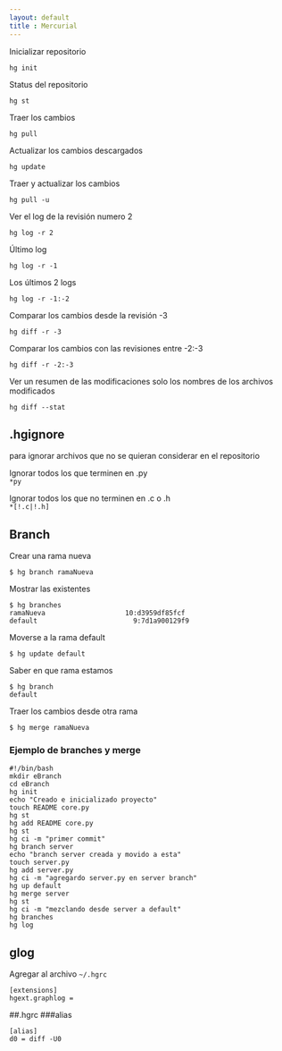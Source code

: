 ```yaml
--- 
layout: default
title : Mercurial
---
```


Inicializar repositorio 

	hg init 

Status del repositorio  

	hg st 

Traer los cambios  

	hg pull

Actualizar los cambios descargados  

	hg update

Traer y actualizar los cambios  

	hg pull -u

Ver el log de la revisión numero 2  

	hg log -r 2

Último log  

	hg log -r -1

Los últimos 2 logs

	hg log -r -1:-2

Comparar los cambios desde la revisión -3  

	hg diff -r -3

Comparar los cambios con las revisiones entre -2:-3  

	hg diff -r -2:-3

Ver un resumen de las modificaciones solo los nombres de los archivos modificados

	hg diff --stat

## .hgignore 
para ignorar archivos que no se quieran considerar en el repositorio  

Ignorar todos los que terminen en .py  
`*py`

Ignorar todos los que no terminen en .c o .h  
`*[!.c|!.h]`

## Branch

Crear una rama nueva

	$ hg branch ramaNueva

Mostrar las existentes

	$ hg branches
	ramaNueva                    10:d3959df85fcf
	default                        9:7d1a900129f9 

Moverse a la rama default

	$ hg update default 

Saber en que rama estamos 

	$ hg branch
	default

Traer los cambios desde otra rama

	$ hg merge ramaNueva 

### Ejemplo de branches y merge

	#!/bin/bash
	mkdir eBranch
	cd eBranch
	hg init
	echo "Creado e inicializado proyecto"
	touch README core.py 
	hg st  
	hg add README core.py
	hg st  
	hg ci -m "primer commit"
	hg branch server 
	echo "branch server creada y movido a esta"
	touch server.py
	hg add server.py
	hg ci -m "agregardo server.py en server branch"
	hg up default
	hg merge server
	hg st
	hg ci -m "mezclando desde server a default"
	hg branches
	hg log 

## glog 

Agregar al archivo `~/.hgrc`  

	[extensions]
	hgext.graphlog =

##.hgrc
###alias

	[alias]
	d0 = diff -U0

